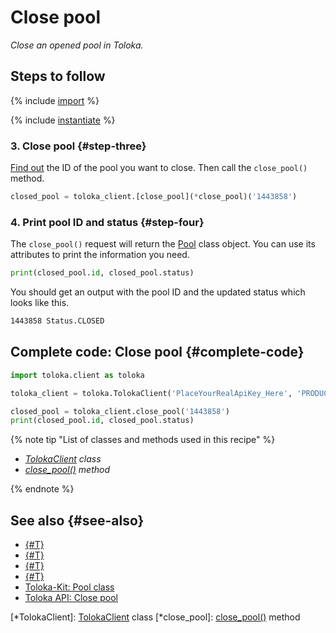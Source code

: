 # Close pool

_Close an opened pool in Toloka._

## Steps to follow

{% include [import](../_includes/recipes/import.md) %}

{% include [instantiate](../_includes/recipes/instantiate.md) %}

### 3. Close pool {#step-three}

[Find out](get-pools.md) the ID of the pool you want to close. Then call the `close_pool()` method.

```python
closed_pool = toloka_client.[close_pool](*close_pool)('1443858')
```

### 4. Print pool ID and status {#step-four}

The `close_pool()` request will return the [Pool](../reference/toloka.client.pool.Pool.md) class object. You can use its attributes to print the information you need.

```python
print(closed_pool.id, closed_pool.status)
```

You should get an output with the pool ID and the updated status which looks like this.

```bash
1443858 Status.CLOSED
```

## Complete code: Close pool {#complete-code}

```python
import toloka.client as toloka

toloka_client = toloka.TolokaClient('PlaceYourRealApiKey_Here', 'PRODUCTION')

closed_pool = toloka_client.close_pool('1443858')
print(closed_pool.id, closed_pool.status)
```

{% note tip "List of classes and methods used in this recipe" %}

- _[TolokaClient](../reference/toloka.client.TolokaClient.md) class_
- _[close_pool()](../reference/toloka.client.TolokaClient.close_pool.md) method_

{% endnote %}

## See also {#see-also}

- [{#T}](../../guide/concepts/overview.md)
- [{#T}](learn-basics.md)
- [{#T}](use-cases.md)
- [{#T}](get-pools.md)
- [Toloka-Kit: Pool class](../reference/toloka.client.pool.Pool.md)
- [Toloka API: Close pool](https://toloka.ai/docs/api/api-reference/#post-/pools/-id-/close)

[*TolokaClient]: [TolokaClient](../reference/toloka.client.TolokaClient.md) class
[*close_pool]: [close_pool()](../reference/toloka.client.TolokaClient.close_pool.md) method